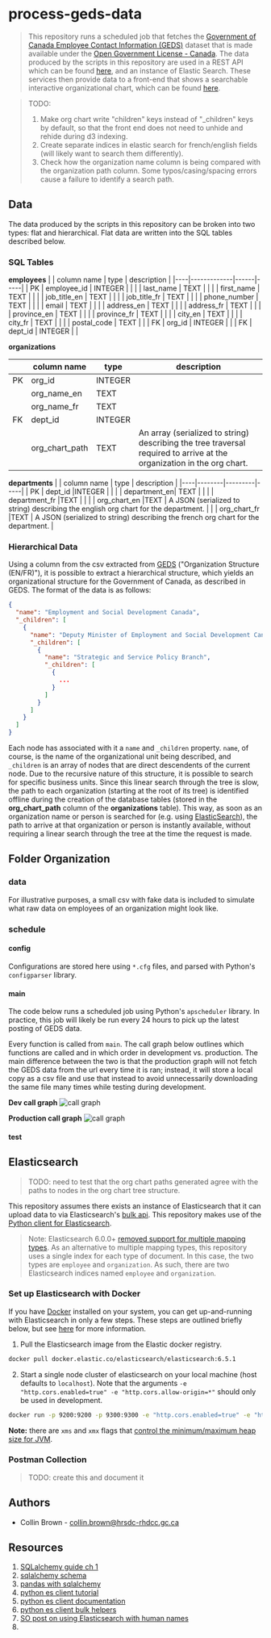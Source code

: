 # process-geds-data
> This repository runs a scheduled job that fetches the [Government of Canada Employee Contact Information (GEDS)](https://open.canada.ca/data/en/dataset/8ec4a9df-b76b-4a67-8f93-cdbc2e040098) dataset that is made available under the [Open Government License - Canada](https://open.canada.ca/en/open-government-licence-canada). The data produced by the scripts in this repository are used in a REST API which can be found [here](), and an instance of Elastic Search. These services then provide data to a front-end that shows a searchable interactive organizational chart, which can be found [here](https://github.com/Collinbrown95/react-hooks-d3/tree/code-refactoring).

> TODO:
> 1. Make org chart write "children" keys instead of "_children" keys by default, so that the front end does not need to unhide and rehide during d3 indexing.
> 2. Create separate indices in elastic search for french/english fields (will likely want to search them differently).
> 3. Check how the organization name column is being compared with the organization path column. Some typos/casing/spacing errors cause a failure to identify a search path.

## Data
The data produced by the scripts in this repository can be broken into two types: flat and hierarchical. Flat data are written into the SQL tables described below.

### SQL Tables

__employees__
|    | column name | type | description |
|----|-------------|------|-----|
| PK | employee_id | INTEGER |  |
|    | last_name | TEXT |     |
|    | first_name | TEXT |     |
|    | job_title_en | TEXT |     |
|    | job_title_fr | TEXT |     |
|    | phone_number | TEXT |     |
|    | email | TEXT |     |
|    | address_en | TEXT |     |
|    | address_fr | TEXT |     |
|    | province_en | TEXT |     |
|    | province_fr | TEXT |     |
|    | city_en | TEXT |     |
|    | city_fr | TEXT |     |
|    | postal_code | TEXT |     |
| FK | org_id | INTEGER |     |
| FK | dept_id | INTEGER |     |

__organizations__

|    |  column name | type | description |
|----|----------|---------|----|
| PK |	org_id |INTEGER | |
|    |	org_name_en |TEXT | |
|    |	org_name_fr |TEXT | |
| FK |	dept_id |INTEGER | |
|    |	org_chart_path | TEXT | An array (serialized to string) describing the tree traversal required to arrive at the organization in the org chart.|

__departments__
|    |  column name | type | description |
|----|--------|---------|-----|
| PK |	dept_id |INTEGER |  |
|    |	department_en| TEXT |  |
|    |	department_fr |TEXT |  |
|    |	org_chart_en |TEXT | A JSON (serialized to string) describing the english org chart for the department. |
|    |	org_chart_fr |TEXT | A JSON (serialized to string) describing the french org chart for the department. |

### Hierarchical Data
Using a column from the csv extracted from [GEDS](https://open.canada.ca/data/en/dataset/8ec4a9df-b76b-4a67-8f93-cdbc2e040098) ("Organization Structure (EN/FR)"), it is possible to extract a hierarchical structure, which yields an organizational structure for the Government of Canada, as described in GEDS. The format of the data is as follows:

```json
{
  "name": "Employment and Social Development Canada",
  "_children": [
    {
      "name": "Deputy Minister of Employment and Social Development Canada",
      "_children": [
        {
          "name": "Strategic and Service Policy Branch",
          "_children": [
            {
              ...
            }
          ]
        }
      ]
    }
  ]
}
```

Each node has associated with it a ```name``` and ```_children``` property. ```name```, of course, is the name of the organizational unit being described, and ```_children``` is an array of nodes that are direct descendents of the current node. Due to the recursive nature of this structure, it is possible to search for specific business units. Since this linear search through the tree is slow, the path to each organization (starting at the root of its tree) is identified offline during the creation of the database tables (stored in the __org_chart_path__ column of the __organizations__ table). This way, as soon as an organization name or person is searched for (e.g. using [ElasticSearch](https://www.elastic.co)), the path to arrive at that organization or person is instantly available, without requiring a linear search through the tree at the time the request is made.

## Folder Organization

### data
For illustrative purposes, a small csv with fake data is included to simulate what raw data on employees of an organization might look like.

### schedule

#### config
Configurations are stored here using ```*.cfg``` files, and parsed with Python's ```configparser``` library.

#### main
The code below runs a scheduled job using Python's ```apscheduler``` library. In practice, this job will likely be run every 24 hours to pick up the latest posting of GEDS data.

Every function is called from ```main```. The call graph below outlines which functions are called and in which order in development vs. production. The main difference between the two is that the production graph will not fetch the GEDS data from the url every time it is ran; instead, it will store a local copy as a csv file and use that instead to avoid unnecessarily downloading the same file many times while testing during development.

__Dev call graph__
![call graph](https://g.gravizo.com/svg?digraph%20G%20%7B%0A%20%20main%20-%3E%20prepare_data%20%5Blabel%3D%221%22%5D%3B%0A%20%20prepare_data%20-%3E%20%22csv%20on%20disk%3F%22%20%5Bcolor%3D%22blue%22%5D%3B%0A%20%20%22csv%20on%20disk%3F%22%20-%3E%20load_df_from_csv%20%5Blabel%3D%22yes%22%5D%3B%0A%20%20%22csv%20on%20disk%3F%22%20-%3E%20fetch_geds%20%5Blabel%3D%22no%22%5D%3B%0A%20%20%22csv%20on%20disk%3F%22%20-%3E%20prepare_data%20%5Bcolor%3D%22red%22%20label%3D%22df%22%5D%3B%0A%20%20prepare_data%20-%3E%20%7Bpreprocess_columns%3B%20create_table_keys%7D%3B%0A%20%20prepare_data%20-%3E%20main%20%5Bcolor%3D%22red%22%20label%3D%22df%22%5D%3B%0A%20%20main%20-%3E%20create_employees_table%20%5Blabel%3D%222%22%5D%3B%0A%20%20main%20-%3E%20prepare_org_chart%20%5Blabel%3D%223%22%5D%3B%0A%20%20prepare_org_chart%20-%3E%20main%20%5Bcolor%3D%22red%22%20label%3D%22org%20chart%22%5D%3B%0A%20%20prepare_org_chart%20-%3E%20get_org_chart%3B%0A%20%20get_org_chart%20-%3E%20flat_to_hierarchical%3B%0A%20%20flat_to_hierarchical%20-%3E%20%7Bbuild_leaf%3B%20ctree%7D%3B%0A%20%20main%20-%3E%20create_department_table%20%5Blabel%3D%224%22%5D%3B%0A%20%20create_department_table%20-%3E%20main%20%5Bcolor%3D%22red%22%20label%3D%22dept_df%22%5D%3B%0A%20%20create_department_table%20-%3E%20%7Bget_department_org_chart%7D%3B%0A%20%20main%20-%3E%20create_organization_table%20%5Blabel%3D%225%22%5D%3B%0A%20%20create_organization_table%20-%3E%20main%20%5Bcolor%3D%22red%22%20label%3D%22org_df%22%5D%3B%0A%20%20create_organization_table%20-%3E%20generate_org_paths%3B%0A%20%20main%20-%3E%20elastic_bulk_upload%20%5Blabel%3D%226%22%5D%3B%0A%20%20elastic_bulk_upload%20-%3E%20%7Bmerge_dataframes%3B%20bulk_upload_employees%3B%20bulk_upload_organizations%7D%3B%0A%7D)
<!-- This is the original graph -->
<!-- <img src='https://g.gravizo.com/svg?
digraph G {
  main -> prepare_data [label="1"];
  prepare_data -> "csv on disk?" [color="blue"];
  "csv on disk?" -> load_df_from_csv [label="yes"];
  "csv on disk?" -> fetch_geds [label="no"];
  "csv on disk?" -> prepare_data [color="red" label="df"];
  prepare_data -> {preprocess_columns; create_table_keys};
  prepare_data -> main [color="red" label="df"];
  main -> create_employees_table [label="2"];
  main -> prepare_org_chart [label="3"];
  prepare_org_chart -> main [color="red" label="org chart"];
  prepare_org_chart -> get_org_chart;
  get_org_chart -> flat_to_hierarchical;
  flat_to_hierarchical -> {build_leaf; ctree};
  main -> create_department_table [label="4"];
  create_department_table -> main [color="red" label="dept_df"];
  create_department_table -> {get_department_org_chart};
  main -> create_organization_table [label="5"];
  create_organization_table -> main [color="red" label="org_df"];
  create_organization_table -> generate_org_paths;
  main -> elastic_bulk_upload [label="6"];
  elastic_bulk_upload -> {merge_dataframes; bulk_upload_employees; bulk_upload_organizations};
}'/> -->

<!-- Github's flavour of markdown doesn't support url encoding. A temporary workaround to this is given below.
In a python terminal (tested with python 3.8), do
raw='''digraph G {
  main -> prepare_data [label="1"];
  prepare_data -> {load_as_dataframe; preprocess_columns; create_table_keys};
  prepare_data -> main [color="red" label="df"];
  main -> create_contacts_table [label="2"];
  main -> create_organizations_table [label="3"];
  main -> create_departments_table [label="4"];
}'''
import urllib.parse
urllib.parse.quote(raw)
Then copy + paste the encoded url into the image tag
-->

__Production call graph__
![call graph](https://g.gravizo.com/svg?digraph%20G%20%7B%0A%20%20main%20-%3E%20prepare_data%20%5Blabel%3D%221%22%5D%3B%0A%20%20prepare_data%20-%3E%20%22csv%20on%20disk%3F%22%20%5Bcolor%3D%22blue%22%5D%3B%0A%20%20%22csv%20on%20disk%3F%22%20-%3E%20load_df_from_csv%20%5Blabel%3D%22yes%22%5D%3B%0A%20%20%22csv%20on%20disk%3F%22%20-%3E%20fetch_geds%20%5Blabel%3D%22no%22%5D%3B%0A%20%20%22csv%20on%20disk%3F%22%20-%3E%20prepare_data%20%5Bcolor%3D%22red%22%20label%3D%22df%22%5D%3B%0A%20%20prepare_data%20-%3E%20%7Bpreprocess_columns%3B%20create_table_keys%7D%3B%0A%20%20prepare_data%20-%3E%20main%20%5Bcolor%3D%22red%22%20label%3D%22df%22%5D%3B%0A%20%20main%20-%3E%20create_employees_table%20%5Blabel%3D%222%22%5D%3B%0A%20%20main%20-%3E%20prepare_org_chart%20%5Blabel%3D%223%22%5D%3B%0A%20%20prepare_org_chart%20-%3E%20main%20%5Bcolor%3D%22red%22%20label%3D%22org%20chart%22%5D%3B%0A%20%20prepare_org_chart%20-%3E%20get_org_chart%3B%0A%20%20get_org_chart%20-%3E%20flat_to_hierarchical%3B%0A%20%20flat_to_hierarchical%20-%3E%20%7Bbuild_leaf%3B%20ctree%7D%3B%0A%20%20main%20-%3E%20create_department_table%20%5Blabel%3D%224%22%5D%3B%0A%20%20create_department_table%20-%3E%20main%20%5Bcolor%3D%22red%22%20label%3D%22dept_df%22%5D%3B%0A%20%20create_department_table%20-%3E%20%7Bget_department_org_chart%7D%3B%0A%20%20main%20-%3E%20create_organization_table%20%5Blabel%3D%225%22%5D%3B%0A%20%20create_organization_table%20-%3E%20main%20%5Bcolor%3D%22red%22%20label%3D%22org_df%22%5D%3B%0A%20%20create_organization_table%20-%3E%20generate_org_paths%3B%0A%20%20main%20-%3E%20elastic_bulk_upload%20%5Blabel%3D%226%22%5D%3B%0A%20%20elastic_bulk_upload%20-%3E%20%7Bmerge_dataframes%3B%20bulk_upload_employees%3B%20bulk_upload_organizations%7D%3B%0A%7D)
<!-- This is the original graph
<img src='https://g.gravizo.com/svg?
digraph G {
  main -> prepare_data [label="1"];
  prepare_data -> "csv on disk?" [color="blue"];
  "csv on disk?" -> load_df_from_csv [label="yes"];
  "csv on disk?" -> fetch_geds [label="no"];
  "csv on disk?" -> prepare_data [color="red" label="df"];
  prepare_data -> {preprocess_columns; create_table_keys};
  prepare_data -> main [color="red" label="df"];
  main -> create_employees_table [label="2"];
  main -> prepare_org_chart [label="3"];
  prepare_org_chart -> main [color="red" label="org chart"];
  prepare_org_chart -> get_org_chart;
  get_org_chart -> flat_to_hierarchical;
  flat_to_hierarchical -> {build_leaf; ctree};
  main -> create_department_table [label="4"];
  create_department_table -> {get_department_org_chart};
  main -> create_organization_table [label="5"];
  create_organization_table -> generate_org_paths;
}'/>
-->


#### test

## Elasticsearch
>TODO: need to test that the org chart paths generated agree with the paths to nodes in the org chart tree structure.

This repository assumes there exists an instance of Elasticsearch that it can upload data to via Elasticsearch's [bulk api](https://www.elastic.co/guide/en/elasticsearch/reference/current/docs-bulk.html). This repository makes use of the [Python client for Elasticsearch](https://elasticsearch-py.readthedocs.io/en/master/).

> Note: Elasticsearch 6.0.0+ [removed support for multiple mapping types](https://www.elastic.co/guide/en/elasticsearch/reference/6.0/removal-of-types.html). As an alternative to multiple mapping types, this repository uses a single index for each type of document. In this case, the two types are ```employee``` and ```organization```. As such, there are two Elasticsearch indices named ```employee``` and ```organization```.

### Set up Elasticsearch with Docker
If you have [Docker](https://www.docker.com/) installed on your system, you can get up-and-running with Elasticsearch in only a few steps. These steps are outlined briefly below, but see [here](https://www.elastic.co/guide/en/elasticsearch/reference/current/docker.html) for more information.

1. Pull the Elasticsearch image from the Elastic docker registry.
```bash
docker pull docker.elastic.co/elasticsearch/elasticsearch:6.5.1
```
2. Start a single node cluster of elasticsearch on your local machine (host defaults to ```localhost```). Note that the arguments ```-e "http.cors.enabled=true" -e "http.cors.allow-origin=*"``` should only be used in development.
```bash
docker run -p 9200:9200 -p 9300:9300 -e "http.cors.enabled=true" -e "http.cors.allow-origin=*" -e "discovery.type=single-node" docker.elastic.co/elasticsearch/elasticsearch:6.5.1
```
__Note:__ there are ```xms``` and ```xmx``` flags that [control the minimum/maximum heap size for JVM](https://www.elastic.co/guide/en/elasticsearch/reference/6.8/heap-size.html).

### Postman Collection
> TODO: create this and document it




## Authors
- Collin Brown - collin.brown@hrsdc-rhdcc.gc.ca

## Resources
1. [SQLalchemy guide ch 1](https://www.oreilly.com/library/view/essential-sqlalchemy-2nd/9781491916544/ch01.html)
2. [sqlalchemy schema](https://overiq.com/sqlalchemy-101/defining-schema-in-sqlalchemy-orm/)
3. [pandas with sqlalchemy](https://hackersandslackers.com/connecting-pandas-to-a-sql-database-with-sqlalchemy/)
4. [python es client tutorial](https://kb.objectrocket.com/elasticsearch/how-to-use-python-helpers-to-bulk-load-data-into-an-elasticsearch-index)
5. [python es client documentation](https://elasticsearch-py.readthedocs.io/en/master/)
6. [python es client bulk helpers](https://elasticsearch-py.readthedocs.io/en/master/helpers.html)
7. [SO post on using Elasticsearch with human names](https://stackoverflow.com/questions/20632042/elasticsearch-searching-for-human-names)
8. 